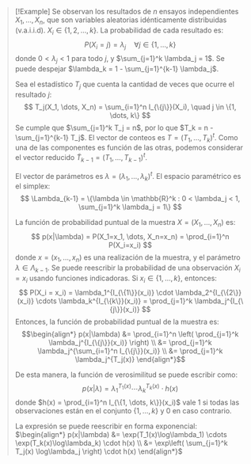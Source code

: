>[!Example]
>Se observan los resultados de $n$ ensayos independientes $X_1, \dots, X_n$, que son variables aleatorias idénticamente distribuidas (v.a.i.i.d).
>$X_i \in \{1, 2, \dots, k\}$. La probabilidad de cada resultado es:
>$$ P(X_i = j) = \lambda_j \quad \forall j \in \{1, \dots, k\} $$
>donde $0 < \lambda_j < 1$ para todo $j$, y $\sum_{j=1}^k \lambda_j = 1$. Se puede despejar $\lambda_k = 1 - \sum_{j=1}^{k-1} \lambda_j$.
>
>Sea el estadístico $T_j$ que cuenta la cantidad de veces que ocurre el resultado $j$:
>$$ T_j(X_1, \dots, X_n) = \sum_{i=1}^n I_{\{j\}}(X_i), \quad j \in \{1, \dots, k\} $$
>Se cumple que $\sum_{j=1}^k T_j = n$, por lo que $T_k = n - \sum_{j=1}^{k-1} T_j$.
>El vector de conteos es $T=(T_1, \dots, T_k)^t$. Como una de las componentes es función de las otras, podemos considerar el vector reducido $\tilde{T}_{k-1} = (T_1, \dots, T_{k-1})^t$.
>
>El vector de parámetros es $\lambda = (\lambda_1, \dots, \lambda_k)^t$. El espacio paramétrico es el simplex:
>$$ \Lambda_{k-1} = \{\lambda \in \mathbb{R}^k : 0 < \lambda_j < 1, \sum_{j=1}^k \lambda_j = 1\} $$
>
>La función de probabilidad puntual de la muestra $X = (X_1, \dots, X_n)$ es:
>$$ p(x|\lambda) = P(X_1=x_1, \dots, X_n=x_n) = \prod_{i=1}^n P(X_i=x_i) $$
>donde $x=(x_1, \dots, x_n)$ es una realización de la muestra, y el parámetro $\lambda \in \Lambda_{k-1}$.
>Se puede reescribir la probabilidad de una observación $X_i=x_i$ usando funciones indicadoras. Si $x_i \in \{1, \dots, k\}$, entonces:
>$$ P(X_i = x_i) = \lambda_1^{I_{\{1\}}(x_i)} \cdot \lambda_2^{I_{\{2\}}(x_i)} \cdots \lambda_k^{I_{\{k\}}(x_i)} = \prod_{j=1}^k \lambda_j^{I_{\{j\}}(x_i)} $$
>Entonces, la función de probabilidad puntual de la muestra es:
>$$\begin{align*} p(x|\lambda) &= \prod_{i=1}^n \left( \prod_{j=1}^k \lambda_j^{I_{\{j\}}(x_i)} \right) \\ &= \prod_{j=1}^k \lambda_j^{\sum_{i=1}^n I_{\{j\}}(x_i)} \\ &= \prod_{j=1}^k \lambda_j^{T_j(x)} \end{align*}$$
>
>De esta manera, la función de verosimilitud se puede escribir como:
>$$ p(x|\lambda) = \lambda_1^{T_1(x)} \cdots \lambda_k^{T_k(x)} \cdot h(x) $$
>donde $h(x) = \prod_{i=1}^n I_{\{1, \dots, k\}}(x_i)$ vale 1 si todas las observaciones están en el conjunto $\{1, \dots, k\}$ y 0 en caso contrario.
>
>La expresión se puede reescribir en forma exponencial:
>$\begin{align*} p(x|\lambda) &= \exp(T_1(x)\log\lambda_1) \cdots \exp(T_k(x)\log\lambda_k) \cdot h(x) \\ &= \exp\left( \sum_{j=1}^k T_j(x) \log\lambda_j \right) \cdot h(x) \end{align*}$

